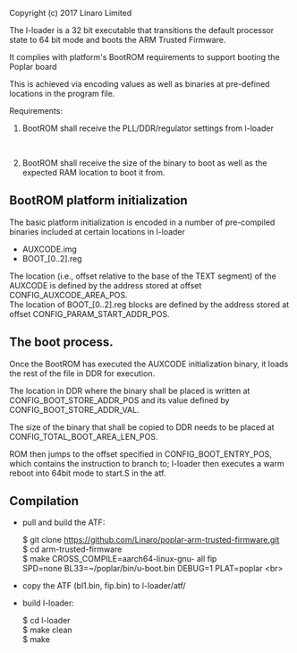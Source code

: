 Copyright (c) 2017 Linaro Limited

The l-loader is a 32 bit executable that transitions the default
processor state to 64 bit mode and boots the ARM Trusted
Firmware.<br/>

It complies with platform's BootROM requirements to support booting
the Poplar board <br/>

This is achieved via encoding values as well as binaries at
pre-defined locations in the program file.<br/>

Requirements:
 1. BootROM shall receive the PLL/DDR/regulator settings from l-loader
 <br/>
 
 2. BootROM shall receive the size of the binary to boot as well as
 the expected RAM location to boot it from.<br/>

BootROM platform initialization
-------------------------------
The basic platform initialization is encoded in a number of
pre-compiled binaries included at certain locations in l-loader<br/>


- AUXCODE.img<br/>
- BOOT_[0..2].reg<br/>

The location (i.e., offset relative to the base of the TEXT segment)
of the AUXCODE is defined by the address stored at offset
CONFIG_AUXCODE_AREA_POS.<br/>
The location of BOOT_[0..2].reg blocks are defined by the address
stored at offset CONFIG_PARAM_START_ADDR_POS.<br/>


The boot process.
-----------------
Once the BootROM has executed the AUXCODE initialization binary, it
loads the rest of the file in DDR for execution.<br/>

The location in DDR where the binary shall be placed is written at
CONFIG_BOOT_STORE_ADDR_POS and its value defined by
CONFIG_BOOT_STORE_ADDR_VAL.

The size of the binary that shall be copied to DDR needs to be placed
at CONFIG_TOTAL_BOOT_AREA_LEN_POS.<br/>

ROM then jumps to the offset specified in CONFIG_BOOT_ENTRY_POS, which contains
the instruction to branch to; l-loader then executes a warm reboot into 64bit
mode to start.S in the atf.<br/>

Compilation
------------

- pull and build the ATF:<br/>

  $ git clone https://github.com/Linaro/poplar-arm-trusted-firmware.git <br/>
  $ cd arm-trusted-firmware<br/>
  $ make CROSS_COMPILE=aarch64-linux-gnu- all fip \
		SPD=none BL33=~/poplar/bin/u-boot.bin DEBUG=1 PLAT=poplar <br\>

- copy the ATF (bl1.bin, fip.bin) to l-loader/atf/ <br/>

- build l-loader:<br/>

  $ cd l-loader<br/>
  $ make clean <br/>
  $ make<br/>


